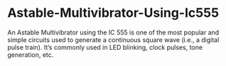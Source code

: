 # Astable-Multivibrator-Using-Ic555
An Astable Multivibrator using the IC 555 is one of the most popular and simple circuits used to generate a continuous square wave (i.e., a digital pulse train). It’s commonly used in LED blinking, clock pulses, tone generation, etc.
